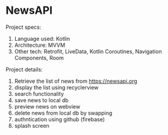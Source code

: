 # NewsAPI

Project specs:
  1) Language used: Kotlin
  2) Architecture: MVVM
  3) Other tech: Retrofit, LiveData, Kotlin Coroutines, Navigation Components, Room
  
Project details:
  1) Retrieve the list of news from https://newsapi.org
  2) display the list using recyclerview
  3) search functionality
  4) save news to local db
  5) preview news on webview
  6) delete news from local db by swapping
  7) authntication using github (firebase)
  8) splash screen

